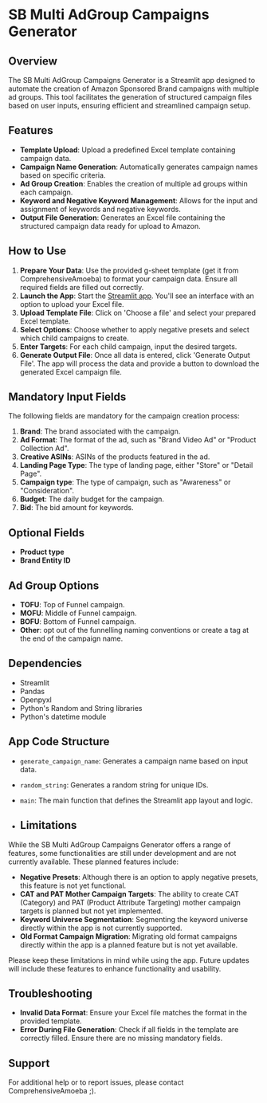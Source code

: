 # SB Multi AdGroup Campaigns Generator

## Overview
The SB Multi AdGroup Campaigns Generator is a Streamlit app designed to automate the creation of Amazon Sponsored Brand campaigns with multiple ad groups. This tool facilitates the generation of structured campaign files based on user inputs, ensuring efficient and streamlined campaign setup.

## Features
- **Template Upload**: Upload a predefined Excel template containing campaign data.
- **Campaign Name Generation**: Automatically generates campaign names based on specific criteria.
- **Ad Group Creation**: Enables the creation of multiple ad groups within each campaign.
- **Keyword and Negative Keyword Management**: Allows for the input and assignment of keywords and negative keywords.
- **Output File Generation**: Generates an Excel file containing the structured campaign data ready for upload to Amazon.

## How to Use
1. **Prepare Your Data**: Use the provided g-sheet template (get it from ComprehensiveAmoeba) to format your campaign data. Ensure all required fields are filled out correctly.
2. **Launch the App**: Start the [Streamlit app](https://campaigncreationapp.streamlit.app/). You'll see an interface with an option to upload your Excel file.
3. **Upload Template File**: Click on 'Choose a file' and select your prepared Excel template.
4. **Select Options**: Choose whether to apply negative presets and select which child campaigns to create.
5. **Enter Targets**: For each child campaign, input the desired targets.
6. **Generate Output File**: Once all data is entered, click 'Generate Output File'. The app will process the data and provide a button to download the generated Excel campaign file.

## Mandatory Input Fields
The following fields are mandatory for the campaign creation process:
1. **Brand**: The brand associated with the campaign.
2. **Ad Format**: The format of the ad, such as "Brand Video Ad" or "Product Collection Ad".
3. **Creative ASINs**: ASINs of the products featured in the ad.
4. **Landing Page Type**: The type of landing page, either "Store" or "Detail Page".
5. **Campaign type**: The type of campaign, such as "Awareness" or "Consideration".
6. **Budget**: The daily budget for the campaign.
7. **Bid**: The bid amount for keywords.

## Optional Fields
- **Product type**
- **Brand Entity ID**

## Ad Group Options
- **TOFU**: Top of Funnel campaign.
- **MOFU**: Middle of Funnel campaign.
- **BOFU**: Bottom of Funnel campaign.
- **Other**: opt out of the funnelling naming conventions or create a tag at the end of the campaign name.

## Dependencies
- Streamlit
- Pandas
- Openpyxl
- Python's Random and String libraries
- Python's datetime module

## App Code Structure
- `generate_campaign_name`: Generates a campaign name based on input data.
- `random_string`: Generates a random string for unique IDs.
- `main`: The main function that defines the Streamlit app layout and logic.

- ## Limitations
While the SB Multi AdGroup Campaigns Generator offers a range of features, some functionalities are still under development and are not currently available. These planned features include:

- **Negative Presets**: Although there is an option to apply negative presets, this feature is not yet functional.
- **CAT and PAT Mother Campaign Targets**: The ability to create CAT (Category) and PAT (Product Attribute Targeting) mother campaign targets is planned but not yet implemented.
- **Keyword Universe Segmentation**: Segmenting the keyword universe directly within the app is not currently supported.
- **Old Format Campaign Migration**: Migrating old format campaigns directly within the app is a planned feature but is not yet available.

Please keep these limitations in mind while using the app. Future updates will include these features to enhance functionality and usability.


## Troubleshooting
- **Invalid Data Format**: Ensure your Excel file matches the format in the provided template.
- **Error During File Generation**: Check if all fields in the template are correctly filled. Ensure there are no missing mandatory fields.

## Support
For additional help or to report issues, please contact ComprehensiveAmoeba ;).
